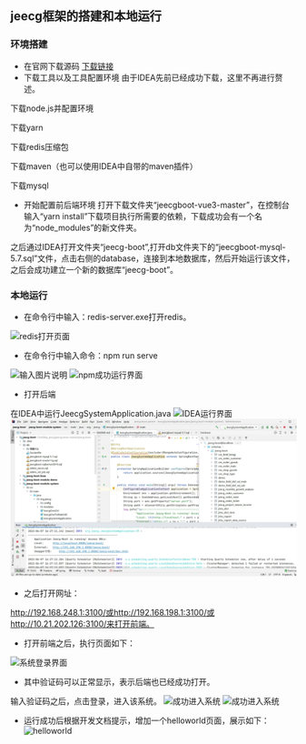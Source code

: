 ## jeecg框架的搭建和本地运行
### 环境搭建
-  在官网下载源码
[下载链接](http://www.jeecg.com/download)
-  下载工具以及工具配置环境
由于IDEA先前已经成功下载，这里不再进行赘述。

下载node.js并配置环境

下载yarn

下载redis压缩包

下载maven（也可以使用IDEA中自带的maven插件）

下载mysql

-  开始配置前后端环境
打开下载文件夹“jeecgboot-vue3-master”，在控制台输入“yarn install”下载项目执行所需要的依赖，下载成功会有一个名为“node_modules”的新文件夹。

之后通过IDEA打开文件夹“jeecg-boot”,打开db文件夹下的“jeecgboot-mysql-5.7.sql”文件，点击右侧的database，连接到本地数据库，然后开始运行该文件，之后会成功建立一个新的数据库“jeecg-boot”。
### 本地运行
-  在命令行中输入：redis-server.exe打开redis。

![redis打开页面](https://images.gitee.com/uploads/images/2022/0607/164040_88a787f9_5361430.png "redis-server.png")
-  在命令行中输入命令：npm run serve

![输入图片说明](https://images.gitee.com/uploads/images/2022/0607/164054_afb8413e_5361430.png "npm run dev 2022_6_7 16_27_43.png")
![npm成功运行界面](https://images.gitee.com/uploads/images/2022/0607/164105_2f7884c7_5361430.png "npm run dev 2022_6_7 16_28_43.png")
-  打开后端

在IDEA中运行JeecgSystemApplication.java
![IDEA运行界面](https://images.gitee.com/uploads/images/2022/0607/164149_238a0b7b_5361430.png "jeecg-boot-parent – JeecgSystemApplication.java [jeecg-boot-module-system] Administrator 2022_6_7 16_27_22.png")
![IDEA运行界面](https://raw.githubusercontent.com/Jii796/holiday_jeecg/main/images/IDEA%E8%BF%90%E8%A1%8C%E7%95%8C%E9%9D%A2.png)
-  之后打开网址：

http://192.168.248.1:3100/或http://192.168.198.1:3100/或http://10.21.202.126:3100/来打开前端。
-  打开前端之后，执行页面如下：

![系统登录界面](https://images.gitee.com/uploads/images/2022/0607/164328_3b116b27_5361430.png "登录 - JeecgBoot 企业级低代码平台 - Google Chrome 2022_6_7 16_31_54.png")
-  其中验证码可以正常显示，表示后端也已经成功打开。

输入验证码之后，点击登录，进入该系统。
![成功进入系统](https://images.gitee.com/uploads/images/2022/0607/164438_b0fbf3c2_5361430.png "登录 - JeecgBoot 企业级低代码平台 - Google Chrome 2022_6_7 16_32_08.png")
![成功进入系统](https://images.gitee.com/uploads/images/2022/0607/164450_80ab8e50_5361430.png "登录 - JeecgBoot 企业级低代码平台 - Google Chrome 2022_6_7 16_32_30.png")
-  运行成功后根据开发文档提示，增加一个helloworld页面，展示如下：
![helloworld](https://user-images.githubusercontent.com/83084341/172530370-54b5904b-2b8e-4e63-a1df-1a79bb795a7b.png)

